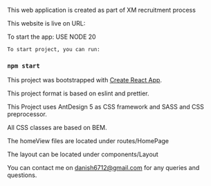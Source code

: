 This web application is created as part of XM recruitment process

This website is live on URL: 

 To start the app:
    USE NODE 20

    To start project, you can run:
### `npm start`

This project was bootstrapped with [Create React App](https://github.com/facebook/create-react-app).

This project format is based on eslint and prettier. 

This Project uses AntDesign 5 as CSS framework and SASS and CSS preprocessor.

All CSS classes are based on BEM. 

The homeView files are located under routes/HomePage

The layout can be located under components/Layout

You can contact me on danish6712@gmail.com for any queries and questions.


